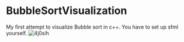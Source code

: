 # BubbleSortVisualization
My first attempt to visualize Bubble sort in c++.
You have to set up sfml yourself.
![4j0sih](https://user-images.githubusercontent.com/58734515/96444242-37351580-120e-11eb-8588-68a7dd0314ba.gif)
